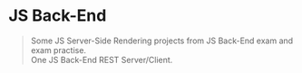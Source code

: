 # JS Back-End

>Some JS Server-Side Rendering projects from JS Back-End exam and exam practise.\
>One JS Back-End REST Server/Client.
